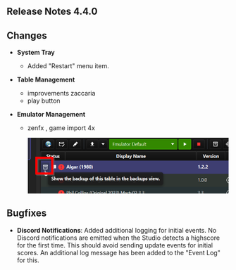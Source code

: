 ## Release Notes 4.4.0

## Changes

- **System Tray**
  - Added "Restart" menu item.
  
- **Table Management**
  - improvements zaccaria
  - play button

- **Emulator Management**
  - zenfx , game import 4x 
    
    <img src="https://github.com/syd711/vpin-studio/blob/main/documentation/backups/indicator.png?raw=true" width="500" />

## Bugfixes

 - **Discord Notifications**: Added additional logging for initial events. No Discord notifications are emitted when the Studio detects a highscore for the first time. This should avoid sending update events for initial scores. An additional log message has been added to the "Event Log" for this.
